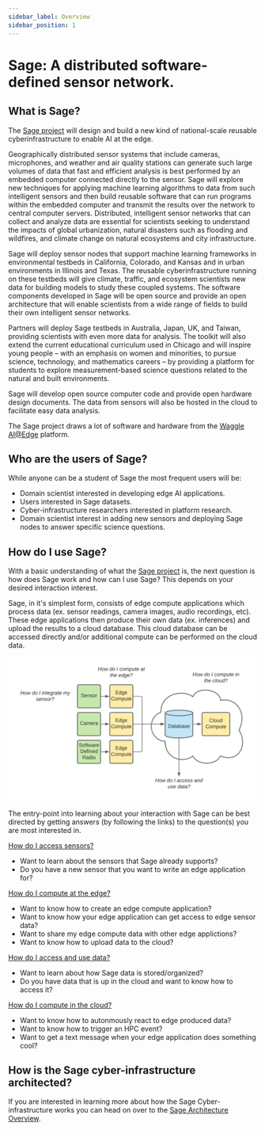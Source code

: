 ```yaml
---
sidebar_label: Overview
sidebar_position: 1
---
```


# Sage: A distributed software-defined sensor network.

## What is Sage?
The [Sage project](https://sagecontinuum.org/) will design and build a new kind of national-scale reusable cyberinfrastructure to enable AI at the edge.

Geographically distributed sensor systems that include cameras, microphones, and weather and air quality stations can generate such large volumes of data that fast and efficient analysis is best performed by an embedded computer connected directly to the sensor. Sage will explore new techniques for applying machine learning algorithms to data from such intelligent sensors and then build reusable software that can run programs within the embedded computer and transmit the results over the network to central computer servers. Distributed, intelligent sensor networks that can collect and analyze data are essential for scientists seeking to understand the impacts of global urbanization, natural disasters such as flooding and wildfires, and climate change on natural ecosystems and city infrastructure.

Sage will deploy sensor nodes that support machine learning frameworks in environmental testbeds in California, Colorado, and Kansas and in urban environments in Illinois and Texas. The reusable cyberinfrastructure running on these testbeds will give climate, traffic, and ecosystem scientists new data for building models to study these coupled systems. The software components developed in Sage will be open source and provide an open architecture that will enable scientists from a wide range of fields to build their own intelligent sensor networks.

Partners will deploy Sage testbeds in Australia, Japan, UK, and Taiwan, providing scientists with even more data for analysis. The toolkit will also extend the current educational curriculum used in Chicago and will inspire young people – with an emphasis on women and minorities, to pursue science, technology, and mathematics careers – by providing a platform for students to explore measurement-based science questions related to the natural and built environments.

Sage will develop open source computer code and provide open hardware design documents.  The data from sensors will also be hosted in the cloud to facilitate easy data analysis.

The Sage project draws a lot of software and hardware from the [Waggle AI@Edge](https://github.com/waggle-sensor/waggle) platform.

## Who are the users of Sage?

While anyone can be a student of Sage the most frequent users will be:

- Domain scientist interested in developing edge AI applications.
- Users interested in Sage datasets.
- Cyber-infrastructure researchers interested in platform research.
- Domain scientist interest in adding new sensors and deploying Sage nodes to answer specific science questions.

## How do I use Sage?

With a basic understanding of what the [Sage project](https://sagecontinuum.org/) is, the next question is how does Sage work and how can I use Sage? This depends on your desired interaction interest. 

Sage, in it's simplest form, consists of edge compute applications which process data (ex. sensor readings, camera images, audio recordings, etc). These edge applications then produce their own data (ex. inferences) and upload the results to a cloud database. This cloud database can be accessed directly and/or additional compute can be performed on the cloud data.

![Sage User Interaction](./images/SAGE_Interact.png)

The entry-point into learning about your interaction with Sage can be best directed by getting answers (by following the links) to the question(s) you are most interested in.

[How do I access sensors?](../tutorials/access-sage-sensors.md)
- Want to learn about the sensors that Sage already supports?
- Do you have a new sensor that you want to write an edge application for?


[How do I compute at the edge?](../tutorials/compute-at-edge.md)
- Want to know how to create an edge compute application?
- Want to know how your edge application can get access to edge sensor data?
- Want to share my edge compute data with other edge applictions?
- Want to know how to upload data to the cloud?

[How do I access and use data?](../tutorials/accessing-data.md)
- Want to learn about how Sage data is stored/organized?
- Do you have data that is up in the cloud and want to know how to access it?

[How do I compute in the cloud?](../tutorials/cloud-compute.md)
- Want to know how to autonmously react to edge produced data?
- Want to know how to trigger an HPC event?
- Want to get a text message when your edge application does something cool?

## How is the Sage cyber-infrastructure architected?

If you are interested in learning more about how the Sage Cyber-infrastructure works you can head on over to the [Sage Architecture Overview](./arch-overview.md).
